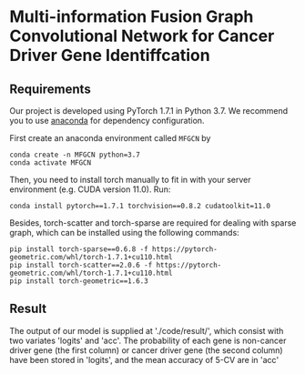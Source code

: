 # Multi-information Fusion Graph Convolutional Network for Cancer Driver Gene Identiffcation

## Requirements

Our project is developed using PyTorch 1.7.1 in Python 3.7. 
We recommend you to use [anaconda](https://www.anaconda.com/) for dependency configuration.

First create an anaconda environment called ```MFGCN``` by

```shell
conda create -n MFGCN python=3.7
conda activate MFGCN
```

Then, you need to install torch manually to fit in with your server environment (e.g. CUDA version 11.0). Run:

```shell
conda install pytorch==1.7.1 torchvision==0.8.2 cudatoolkit=11.0
```

Besides, torch-scatter and torch-sparse are required for dealing with sparse graph, which can be installed using the following commands: 
```shell
pip install torch-sparse==0.6.8 -f https://pytorch-geometric.com/whl/torch-1.7.1+cu110.html
pip install torch-scatter==2.0.6 -f https://pytorch-geometric.com/whl/torch-1.7.1+cu110.html
pip install torch-geometric==1.6.3
```

## Result
The output of our model is supplied at './code/result/', which consist with two variates 'logits' and 'acc'.
The probability of each gene is non-cancer driver gene (the first column) or cancer driver gene (the second column) have been stored in 'logits', and the mean accuracy of 5-CV are in 'acc'
